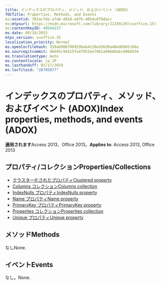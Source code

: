 ```yaml
---
title: インデックスのプロパティ、メソッド、およびイベント (ADOX)
TOCTitle: Properties, Methods, and Events
ms:assetid: 392ac7eb-a7ab-d016-ed7b-4054c6f9dacc
ms:mtpsurl: https://msdn.microsoft.com/library/JJ249139(v=office.15)
ms:contentKeyID: 48544237
ms.date: 09/18/2015
mtps_version: v=office.15
localization_priority: Normal
ms.openlocfilehash: 358a6908790929bab4120ed36d9a40ed69d5166e
ms.sourcegitcommit: d6695c94415fa47952ee7961a69660abc0904434
ms.translationtype: Auto
ms.contentlocale: ja-JP
ms.lasthandoff: 01/17/2019
ms.locfileid: "28705877"
---
```

# <a name="index-properties-methods-and-events-adox"></a><span data-ttu-id="e8167-102">インデックスのプロパティ、メソッド、およびイベント (ADOX)</span><span class="sxs-lookup"><span data-stu-id="e8167-102">Index properties, methods, and events (ADOX)</span></span>


<span data-ttu-id="e8167-103">**適用されます**Access 2013、Office 2013。</span><span class="sxs-lookup"><span data-stu-id="e8167-103">**Applies to**: Access 2013, Office 2013</span></span>

## <a name="propertiescollections"></a><span data-ttu-id="e8167-104">プロパティ/コレクション</span><span class="sxs-lookup"><span data-stu-id="e8167-104">Properties/Collections</span></span>

- [<span data-ttu-id="e8167-105">クラスター化されたプロパティ</span><span class="sxs-lookup"><span data-stu-id="e8167-105">Clustered property</span></span>](clustered-property-adox.md)
- [<span data-ttu-id="e8167-106">Columns コレクション</span><span class="sxs-lookup"><span data-stu-id="e8167-106">Columns collection</span></span>](columns-collection-adox.md)
- [<span data-ttu-id="e8167-107">IndexNulls プロパティ</span><span class="sxs-lookup"><span data-stu-id="e8167-107">IndexNulls property</span></span>](indexnulls-property-adox.md)
- [<span data-ttu-id="e8167-108">Name プロパティ</span><span class="sxs-lookup"><span data-stu-id="e8167-108">Name property</span></span>](name-property-adox.md)
- [<span data-ttu-id="e8167-109">PrimaryKey プロパティ</span><span class="sxs-lookup"><span data-stu-id="e8167-109">PrimaryKey property</span></span>](primarykey-property-adox.md)
- [<span data-ttu-id="e8167-110">Properties コレクション</span><span class="sxs-lookup"><span data-stu-id="e8167-110">Properties collection</span></span>](properties-collection-ado.md)
- [<span data-ttu-id="e8167-111">Unique プロパティ</span><span class="sxs-lookup"><span data-stu-id="e8167-111">Unique property</span></span>](unique-property-adox.md)


## <a name="methods"></a><span data-ttu-id="e8167-112">メソッド</span><span class="sxs-lookup"><span data-stu-id="e8167-112">Methods</span></span>

<span data-ttu-id="e8167-113">なし</span><span class="sxs-lookup"><span data-stu-id="e8167-113">None.</span></span>

## <a name="events"></a><span data-ttu-id="e8167-114">イベント</span><span class="sxs-lookup"><span data-stu-id="e8167-114">Events</span></span>

<span data-ttu-id="e8167-115">なし。</span><span class="sxs-lookup"><span data-stu-id="e8167-115">None.</span></span>


